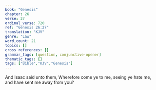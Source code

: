 ```yaml
---
book: "Genesis"
chapter: 26
verse: 27
ordinal_verse: 720
ref: "Genesis 26:27"
translation: "KJV"
genre: "Law"
word_count: 21
topics: []
cross_references: []
grammar_tags: [question, conjunctive-opener]
thematic_tags: []
tags: ["Bible","KJV","Genesis"]
---
```

And Isaac said unto them, Wherefore come ye to me, seeing ye hate me, and have sent me away from you?
